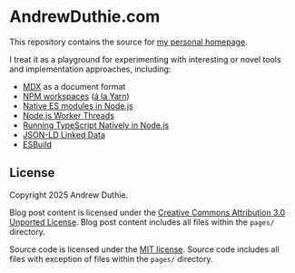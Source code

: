 # AndrewDuthie.com

This repository contains the source for [my personal homepage](https://andrewduthie.com).

I treat it as a playground for experimenting with interesting or novel tools and implementation approaches, including:

- [MDX](https://mdxjs.com/) as a document format
- [NPM workspaces](https://docs.npmjs.com/cli/v7/using-npm/workspaces) ([á la Yarn](https://classic.yarnpkg.com/en/docs/workspaces/))
- [Native ES modules in Node.js](https://nodejs.org/api/esm.html)
- [Node.js Worker Threads](https://nodejs.org/api/worker_threads.html)
- [Running TypeScript Natively in Node.js](https://nodejs.org/en/learn/typescript/run-natively)
- [JSON-LD Linked Data](https://json-ld.org/)
- [ESBuild](https://github.com/evanw/esbuild)

## License

Copyright 2025 Andrew Duthie.

Blog post content is licensed under the [Creative Commons Attribution 3.0 Unported License](http://creativecommons.org/licenses/by/3.0/deed.en_US). Blog post content includes all files within the `pages/` directory.

Source code is licensed under the [MIT license](https://opensource.org/licenses/MIT). Source code includes all files with exception of files within the `pages/` directory.
